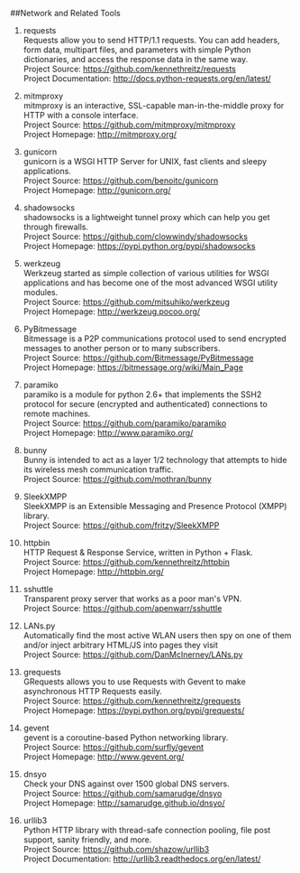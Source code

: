 ##Network and Related Tools

1. requests  
Requests allow you to send HTTP/1.1 requests. You can add headers, form data, multipart files, and parameters with simple Python dictionaries, and access the response data in the same way.  
Project Source: https://github.com/kennethreitz/requests  
Project Documentation: http://docs.python-requests.org/en/latest/ 

1. mitmproxy  
mitmproxy is an interactive, SSL-capable man-in-the-middle proxy for HTTP with a console interface.  
Project Source: https://github.com/mitmproxy/mitmproxy  
Project Homepage: http://mitmproxy.org/

1. gunicorn  
gunicorn is a WSGI HTTP Server for UNIX, fast clients and sleepy applications.  
Project Source: https://github.com/benoitc/gunicorn  
Project Homepage: http://gunicorn.org/

1. shadowsocks  
shadowsocks is a lightweight tunnel proxy which can help you get through firewalls.  
Project Source: https://github.com/clowwindy/shadowsocks  
Project Homepage: https://pypi.python.org/pypi/shadowsocks

1. werkzeug  
Werkzeug started as simple collection of various utilities for WSGI applications and has become one of the most advanced WSGI utility modules.  
Project Source: https://github.com/mitsuhiko/werkzeug  
Project Homepage: http://werkzeug.pocoo.org/

1. PyBitmessage  
Bitmessage is a P2P communications protocol used to send encrypted messages to another person or to many subscribers.   
Project Source: https://github.com/Bitmessage/PyBitmessage  
Project Homepage: https://bitmessage.org/wiki/Main_Page  
 
1. paramiko  
paramiko is a module for python 2.6+ that implements the SSH2 protocol for secure (encrypted and authenticated) connections to remote machines.  
Project Source: https://github.com/paramiko/paramiko  
Project Homepage: http://www.paramiko.org/  

1. bunny  
Bunny is intended to act as a layer 1/2 technology that attempts to hide its wireless mesh communication traffic.   
Project Source: https://github.com/mothran/bunny  

1. SleekXMPP  
SleekXMPP is an Extensible Messaging and Presence Protocol (XMPP) library.  
Project Source: https://github.com/fritzy/SleekXMPP  

1. httpbin  
HTTP Request & Response Service, written in Python + Flask.  
Project Source: https://github.com/kennethreitz/httpbin   
Project Homepage: http://httpbin.org/  

1. sshuttle  
Transparent proxy server that works as a poor man's VPN.  
Project Source: https://github.com/apenwarr/sshuttle  

1. LANs.py  
Automatically find the most active WLAN users then spy on one of them and/or inject arbitrary HTML/JS into pages they visit  
Project Source: https://github.com/DanMcInerney/LANs.py  

1. grequests   
GRequests allows you to use Requests with Gevent to make asynchronous HTTP Requests easily.  
Project Source: https://github.com/kennethreitz/grequests   
Project Homepage: https://pypi.python.org/pypi/grequests/  

1. gevent  
gevent is a coroutine-based Python networking library.  
Project Source: https://github.com/surfly/gevent  
Project Homepage:  http://www.gevent.org/

1. dnsyo  
Check your DNS against over 1500 global DNS servers.  
Project Source: https://github.com/samarudge/dnsyo  
Project Homepage: http://samarudge.github.io/dnsyo/   

1. urllib3   
Python HTTP library with thread-safe connection pooling, file post support, sanity friendly, and more.   
Project Source: https://github.com/shazow/urllib3   
Project Documentation: http://urllib3.readthedocs.org/en/latest/  


